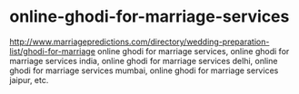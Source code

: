 # online-ghodi-for-marriage-services
http://www.marriagepredictions.com/directory/wedding-preparation-list/ghodi-for-marriage online ghodi for marriage services, online ghodi for marriage services india, online ghodi for marriage services delhi, online ghodi for marriage services mumbai, online ghodi for marriage services jaipur, etc.
